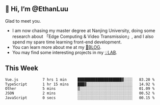 ## 👋 Hi, I’m @EthanLuu

Glad to meet you.

- I am now chasing my master degree at Nanjing University, doing some research about 「Edge Computing & Video Transmission」, and I also spend my spare time learning front-end development.
- You can learn more about me at my [📝BLOG](https://blog.ethanloo.cn).
- You may find some interesting projects in my [💡LAB](https://lab.ethanloo.cn).

## This Week
<!--START_SECTION:waka-->

```txt
Vue.js           7 hrs 1 min     ████████████████████▓░░░░   83.20 %
TypeScript       1 hr 15 mins    ███▓░░░░░░░░░░░░░░░░░░░░░   14.92 %
Other            5 mins          ▒░░░░░░░░░░░░░░░░░░░░░░░░   01.09 %
JSON             2 mins          ░░░░░░░░░░░░░░░░░░░░░░░░░   00.52 %
JavaScript       0 secs          ░░░░░░░░░░░░░░░░░░░░░░░░░   00.15 %
```

<!--END_SECTION:waka-->
